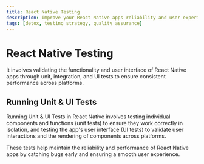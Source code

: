 ```yaml
---
title: React Native Testing
description: Improve your React Native apps reliability and user experience with effective testing. Learn to run unit and UI tests for optimal app functionality.
tags: [detox, testing strategy, quality assurance]
---
```


# React Native Testing

It involves validating the functionality and user interface of React Native apps through unit, integration, and UI tests to ensure consistent performance across platforms.

## Running Unit & UI Tests

Running Unit & UI Tests in React Native involves testing individual components and functions (unit tests) to ensure they work correctly in isolation, and testing the app's user interface (UI tests) to validate user interactions and the rendering of components across platforms.

These tests help maintain the reliability and performance of React Native apps by catching bugs early and ensuring a smooth user experience.
